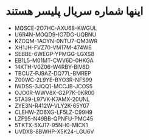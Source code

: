 # اینها شماره سریال پلیسر هستند
- MQSCE-2O7HC-AXU68-KWGUL
- U6R4N-MOQD9-IG7DG-UQBNU
- KZCQM-1AOYN-0NTU7-QM3WR
- XH1JH-FVZ70-VM17M-474W6
- SEBBE-6WEGP-YPMGG-LGXS8
- EB1L5-M01MT-CWV6D-0HKGA
- 14KTH-V0Z06-W4RBY-BIV6D
- TBCUZ-PJ9AZ-DQ77L-BMREP
- Z00WC-2L9YE-BYO3R-NFS99
- IWDSS-3JQQ1-MCCJB-JCOS5
- OJO0R-WWV8X-G2P7K-0KR00
- 5TA39-L97VK-K7AMX-20UNL
- ZYE3N-R412W-VLY2K-65Y07
- CLEHW-ZO6XG-LF5LZ-C99H9
- LZF95-N49BB-QPNFU-PMC45
- 5TKTX-5XJ17-95NH0-MICK1
- UVDX8-8BWHP-X5K24-LGU6V
